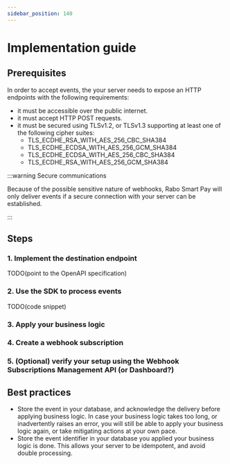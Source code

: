 ```yaml
---
sidebar_position: 140
---
```


# Implementation guide

## Prerequisites

In order to accept events, the your server needs to expose an HTTP endpoints with the following requirements:
- it must be accessible over the public internet.
- it must accept HTTP POST requests.
- it must be secured using TLSv1.2, or TLSv1.3 supporting at least one of the following cipher suites:
    - TLS_ECDHE_RSA_WITH_AES_256_CBC_SHA384
    - TLS_ECDHE_ECDSA_WITH_AES_256_GCM_SHA384
    - TLS_ECDHE_ECDSA_WITH_AES_256_CBC_SHA384
    - TLS_ECDHE_RSA_WITH_AES_256_GCM_SHA384

:::warning Secure communications

Because of the possible sensitive nature of webhooks, Rabo Smart Pay will only deliver events if a secure connection
with your server can be established.

:::

## Steps

### 1. Implement the destination endpoint
TODO(point to the OpenAPI specification)

### 2. Use the SDK to process events
TODO(code snippet)

### 3. Apply your business logic

### 4. Create a webhook subscription

### 5. (Optional) verify your setup using the Webhook Subscriptions Management API (or Dashboard?)

## Best practices
- Store the event in your database, and acknowledge the delivery before applying business logic. In case your business logic takes too long, or inadvertently raises an error, you will still be able to apply your business logic again, or take mitigating actions at your own pace.
- Store the event identifier in your database you applied your business logic is done. This allows your server to be idempotent, and avoid double processing.